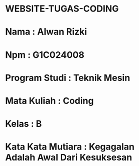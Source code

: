 # WEBSITE-TUGAS-CODING
# Nama : Alwan Rizki
# Npm : G1C024008
# Program Studi : Teknik Mesin
# Mata Kuliah : Coding
# Kelas : B
# Kata Kata Mutiara : Kegagalan Adalah Awal Dari Kesuksesan
